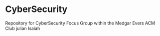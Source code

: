 # CyberSecurity
Repository for CyberSecurity Focus Group within the Medgar Evers ACM Club
julian
Isaiah